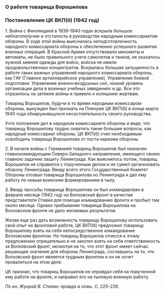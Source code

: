 ### О работе товарища Ворошилова
### Постановление ЦК ВКП(б) (1942 год)

1. Война с Финляндией в 1939–1940 годах вскрыла большое неблагополучие и отсталость в руководстве народным комиссариатом обороны. В ходе этой войны выяснилась неподготовленность народного комиссариата обороны к обеспечению успешного развития военных операций. В Красной Армии отсутствовали минометы и автоматы, не было правильного учета самолетов и танков, не оказалось нужной зимней одежды для войск, войска не имели продовольственных концентратов. Вскрылась большая запущенность в работе таких важных управлений народного комиссариата обороны, как ГАУ (Главное артиллерийское управление), Управление боевой подготовки. Управление военно‑воздушных сил, низкий уровень организации дела в военных учебных заведениях и др. Все это отразилось на затяжке войны и привело к излишним жертвам.

Товарищ Ворошилов, будучи в то время народным комиссаром обороны, вынужден был признать на Пленуме ЦК ВКП(б) в конце марта 1940 года обнаружившуюся несостоятельность своего руководства.

Учтя положение дел в народном комиссариате обороны и видя, что товарищу Ворошилову трудно охватить такие большие вопросы, как народный комиссариат обороны, ЦК ВКП(б) счел необходимым освободить товарища Ворошилова от поста наркома обороны.

2. В начале войны с Германией товарищ Ворошилов был назначен главнокомандующим Северо‑Западного направления, имеющего своею главною задачею защиту Ленинграда. Как выяснилось потом, товарищ Ворошилов не справился с порученным делом и не сумел организовать оборону Ленинграда. Ввиду всего этого Государственный Комитет Обороны отозвал товарища Ворошилова из Ленинграда и дал ему работу по новым воинским формированиям в тылу.

3. Ввиду просьбы товарища Ворошилова он был командирован в феврале месяце (1942 год) на Волховский фронт в качестве представителя Ставки для помощи командованию фронта и пробыл там около месяца. Однако пребывание товарища Ворошилова на Волховском фронте не дало желаемых результатов.

Желая еще раз дать возможность товарищу Ворошилову использовать свой опыт на фронтовой работе, ЦК ВКП(б) предложил товарищу Ворошилову взять на себя непосредственное командование Волховским фронтом. Но товарищ Ворошилов отнесся к этому предложению отрицательно и не захотел взять на себя ответственность за Волховский фронт, несмотря на то, что этот фронт имеет сейчас решающее значение для обороны Ленинграда, сославшись на то, что Волховский фронт является трудным фронтом и он не хочет провалиться на этом деле.

ЦК признал, что товарищ Ворошилов не оправдал себя на порученной ему работе на фронте, и направил его на тыловую военную работу.

_По кн. Жухрай В. Сталин: правда и ложь. С. 225–226._